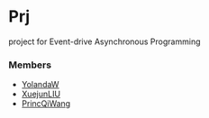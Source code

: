 # Prj
project for Event-drive Asynchronous Programming

### Members
 - [YolandaW](https://github.com/YolandaWEI) 
 - [XuejunLIU](https://github.com/captainneko)
 - [PrincQiWang](https://github.com/PrinceQiWang)
 
 
 
<!-- more -->

